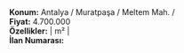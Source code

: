 ## 

**Konum:** Antalya / Muratpaşa / Meltem Mah. /  
**Fiyat:** 4.700.000  
**Özellikler:**  |  m² |   
**İlan Numarası:** 

